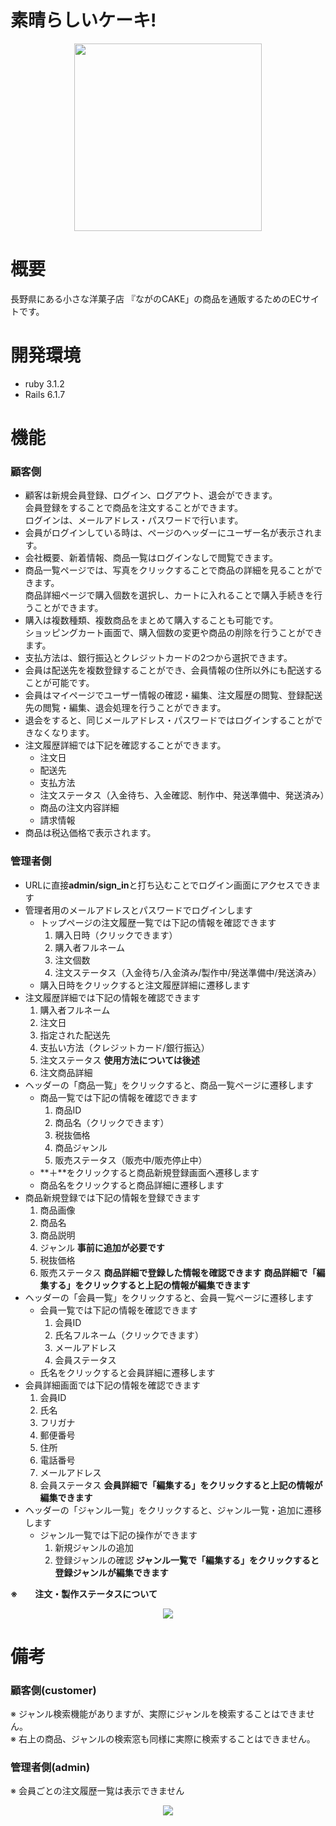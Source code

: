 # 素晴らしいケーキ!

<p align="center">
<img width="300" src="https://user-images.githubusercontent.com/110389642/192254334-a16f63ce-8ec3-462d-b25d-dbc5c4da1d73.png"/>
</p>

# 概要
長野県にある小さな洋菓子店
『ながのCAKE」の商品を通販するためのECサイトです。

# 開発環境
- ruby 3.1.2
- Rails 6.1.7

# 機能
### 顧客側
- 顧客は新規会員登録、ログイン、ログアウト、退会ができます。  
会員登録をすることで商品を注文することができます。  
ログインは、メールアドレス・パスワードで行います。
- 会員がログインしている時は、ページのヘッダーにユーザー名が表示されます。
- 会社概要、新着情報、商品一覧はログインなしで閲覧できます。
- 商品一覧ページでは、写真をクリックすることで商品の詳細を見ることができます。  
商品詳細ページで購入個数を選択し、カートに入れることで購入手続きを行うことができます。  
- 購入は複数種類、複数商品をまとめて購入することも可能です。  
ショッピングカート画面で、購入個数の変更や商品の削除を行うことができます。
- 支払方法は、銀行振込とクレジットカードの2つから選択できます。
- 会員は配送先を複数登録することができ、会員情報の住所以外にも配送することが可能です。
- 会員はマイページでユーザー情報の確認・編集、注文履歴の閲覧、登録配送先の閲覧・編集、退会処理を行うことができます。
- 退会をすると、同じメールアドレス・パスワードではログインすることができなくなります。
- 注文履歴詳細では下記を確認することができます。  
  - 注文日
  - 配送先
  - 支払方法
  - 注文ステータス（入金待ち、入金確認、制作中、発送準備中、発送済み）
  - 商品の注文内容詳細
  - 請求情報
- 商品は税込価格で表示されます。  

### 管理者側
- URLに直接**admin/sign_in**と打ち込むことでログイン画面にアクセスできます
- 管理者用のメールアドレスとパスワードでログインします
  - トップページの注文履歴一覧では下記の情報を確認できます
    1. 購入日時（クリックできます）
    2. 購入者フルネーム
    3. 注文個数
    4. 注文ステータス（入金待ち/入金済み/製作中/発送準備中/発送済み）
  - 購入日時をクリックすると注文履歴詳細に遷移します
- 注文履歴詳細では下記の情報を確認できます
  1. 購入者フルネーム
  2. 注文日
  3. 指定された配送先
  4. 支払い方法（クレジットカード/銀行振込）
  5. 注文ステータス **使用方法については後述**
  6. 注文商品詳細
- ヘッダーの「商品一覧」をクリックすると、商品一覧ページに遷移します
  - 商品一覧では下記の情報を確認できます
    1. 商品ID
    2. 商品名（クリックできます）
    3. 税抜価格
    4. 商品ジャンル
    5. 販売ステータス（販売中/販売停止中）
  - **＋**をクリックすると商品新規登録画面へ遷移します
  - 商品名をクリックすると商品詳細に遷移します
- 商品新規登録では下記の情報を登録できます
  1. 商品画像
  2. 商品名
  3. 商品説明
  4. ジャンル **事前に追加が必要です**
  5. 税抜価格
  6. 販売ステータス
  **商品詳細で登録した情報を確認できます**
  **商品詳細で「編集する」をクリックすると上記の情報が編集できます**
- ヘッダーの「会員一覧」をクリックすると、会員一覧ページに遷移します
  - 会員一覧では下記の情報を確認できます
    1. 会員ID
    2. 氏名フルネーム（クリックできます）
    3. メールアドレス
    4. 会員ステータス
  - 氏名をクリックすると会員詳細に遷移します
- 会員詳細画面では下記の情報を確認できます
  1. 会員ID
  2. 氏名
  3. フリガナ
  4. 郵便番号
  5. 住所
  6. 電話番号
  7. メールアドレス
  8. 会員ステータス
  **会員詳細で「編集する」をクリックすると上記の情報が編集できます**
- ヘッダーの「ジャンル一覧」をクリックすると、ジャンル一覧・追加に遷移します
  - ジャンル一覧では下記の操作ができます
    1. 新規ジャンルの追加
    2. 登録ジャンルの確認
    **ジャンル一覧で「編集する」をクリックすると登録ジャンルが編集できます**
    
**※　　注文・製作ステータスについて**
<p align="center">
<img src="https://user-images.githubusercontent.com/109211405/192436612-70011b1d-4ac1-4ae1-aaa0-3c2a871f658f.png"/>
</p>

# 備考
### 顧客側(customer)
※ ジャンル検索機能がありますが、実際にジャンルを検索することはできません。  
※ 右上の商品、ジャンルの検索窓も同様に実際に検索することはできません。

###  管理者側(admin)
※ 会員ごとの注文履歴一覧は表示できません
<p align="center">
<img src="https://user-images.githubusercontent.com/110389642/192254038-b4ef1898-357a-40d6-90ee-5138fab173f8.png"/>
</p>
